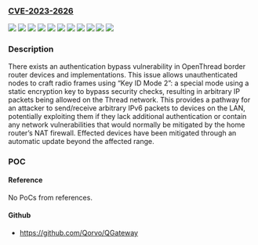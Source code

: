 ### [CVE-2023-2626](https://cve.mitre.org/cgi-bin/cvename.cgi?name=CVE-2023-2626)
![](https://img.shields.io/static/v1?label=Product&message=Google%20Wifi%20(next%20gen)&color=blue)
![](https://img.shields.io/static/v1?label=Product&message=Nest%20Hub%20(2nd.%20gen)%20w%2F%20Sleep%20Tracking&color=blue)
![](https://img.shields.io/static/v1?label=Product&message=Nest%20Hub%20Max&color=blue)
![](https://img.shields.io/static/v1?label=Product&message=Nest%20Wifi%206E&color=blue)
![](https://img.shields.io/static/v1?label=Product&message=Nest%20Wifi%20Point&color=blue)
![](https://img.shields.io/static/v1?label=Version&message=1.56.1%3C%201.56.368671%20&color=brighgreen)
![](https://img.shields.io/static/v1?label=Version&message=1.59%3C%201.63.355999%20&color=brighgreen)
![](https://img.shields.io/static/v1?label=Version&message=10.20221207.2.100038%3C%2010.20221207.2.100042%20&color=brighgreen)
![](https://img.shields.io/static/v1?label=Version&message=10.20221207.2.109%3C%2010.20221207.2.120%20&color=brighgreen)
![](https://img.shields.io/static/v1?label=Version&message=14150.881.7%3C%2014150.882.9%20&color=brighgreen)
![](https://img.shields.io/static/v1?label=Vulnerability&message=CWE-287%20Improper%20Authentication&color=brighgreen)

### Description

There exists an authentication bypass vulnerability in OpenThread border router devices and implementations. This issue allows unauthenticated nodes to craft radio frames using “Key ID Mode 2”: a special mode using a static encryption key to bypass security checks, resulting in arbitrary IP packets being allowed on the Thread network. This provides a pathway for an attacker to send/receive arbitrary IPv6 packets to devices on the LAN, potentially exploiting them if they lack additional authentication or contain any network vulnerabilities that would normally be mitigated by the home router’s NAT firewall. Effected devices have been mitigated through an automatic update beyond the affected range.

### POC

#### Reference
No PoCs from references.

#### Github
- https://github.com/Qorvo/QGateway

